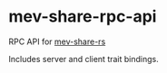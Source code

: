 # mev-share-rpc-api

RPC API for [mev-share-rs](https://github.com/flashbots/mev-share/)

Includes server and client trait bindings.